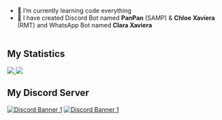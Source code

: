 - 🤠 I’m currently learning code everything
- 🎁 I have created Discord Bot named **PanPan** (SAMP) & **Chloe Xaviera** (RMT) and WhatsApp Bot named **Clara Xaviera** <br /><br />

## My Statistics
<a href="https://github.com/ItsPikzy/">
<img src="https://github-readme-stats.vercel.app/api?username=ItsPikzy&show_icons=true&layout=compact&theme=dark" />
<img src="https://github-readme-stats.vercel.app/api/top-langs/?username=ItsPikzy&layout=compact&count_private=true&langs_count=8&card_width=445&bg_color=0d1117&title_color=ffffff&text_color=ffffff&icon_color=00ff99&hide_border=true/" />
</a>
<br>

## My Discord Server
[![Discord Banner 1](https://discordapp.com/api/guilds/887701633293766697/widget.png?style=banner3)](https://discord.gg/AfcnrgHcKQ)
[![Discord Banner 1](https://discordapp.com/api/guilds/724632430102839296/widget.png?style=banner3)](https://discord.gg/NVmgwFMxBF)<br />

</div>